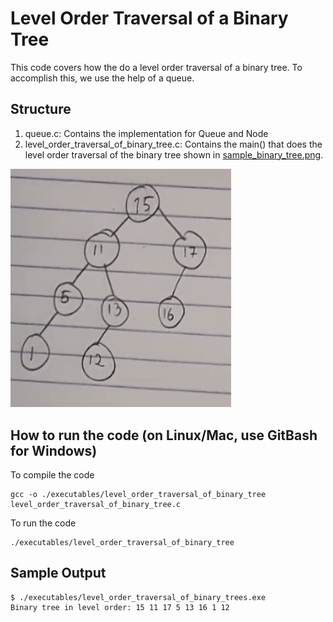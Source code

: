# Level Order Traversal of a Binary Tree

This code covers how the do a level order traversal of a binary tree. To accomplish this, we use the help of a queue.

## Structure

1. queue.c: Contains the implementation for Queue and Node
2. level_order_traversal_of_binary_tree.c: Contains the main() that does the level order traversal of the binary tree shown in [sample_binary_tree.png](sample_binary_tree.png).

<img src="sample_binary_tree_cropped.png" width="70%" height="70%">

## How to run the code (on Linux/Mac, use GitBash for Windows)

To compile the code
```
gcc -o ./executables/level_order_traversal_of_binary_tree level_order_traversal_of_binary_tree.c
```

To run the code
```
./executables/level_order_traversal_of_binary_tree
```

## Sample Output
```
$ ./executables/level_order_traversal_of_binary_trees.exe
Binary tree in level order: 15 11 17 5 13 16 1 12
```
